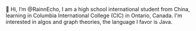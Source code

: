 👋 Hi, I’m @RainnEcho, I am a high school international student from China, learning in Columbia International College (CIC) in Ontario, Canada. I'm interested in algos and graph theories, the language I favor is Java.
<!---
RainnEcho/RainnEcho is a ✨ special ✨ repository because its `README.md` (this file) appears on your GitHub profile.
You can click the Preview link to take a look at your changes.
--->
